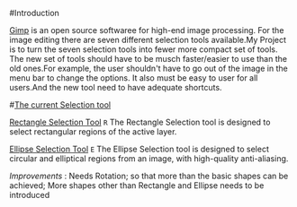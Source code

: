 #Introduction

[Gimp][0] is an open source softwaree for high-end image processing. For the image editing there are seven different selection tools available.My Project is to turn the seven selection tools into fewer more compact set of tools. The new set of tools should have to be musch faster/easier to use than the old ones.For example, the user shouldn't have to go out of the image in the menu bar to change the options. It also must be easy to user for all users.And the new tool need to have adequate shortcuts.

#[The current Selection tool][1] 

[Rectangle Selection Tool][2] `R` 
The Rectangle Selection tool is designed to select rectangular regions of the active layer.

[Ellipse Selection Tool][3] `E` 
The Ellipse Selection tool is designed to select circular and elliptical regions from an image, with high-quality anti-aliasing.

*Improvements* : Needs Rotation; so that more than the basic shapes can be achieved; More shapes other than Rectangle and Ellipse needs to be introduced

[0]: http://www.gimp.org/ "Gimp"
[1]: http://docs.gimp.org/en/gimp-tools-selection.html "Selection Tool"
[2]: http://docs.gimp.org/en/gimp-tool-rect-select.html "Rectangle Selection Tool"
[3]: http://docs.gimp.org/en/gimp-tool-ellipse-select.html "Ellipse Selection Tool"


